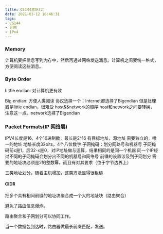 ```yaml
---
title: CS144笔记(2)
date: 2021-03-12 16:46:31
tags:
- CS144
- 计网
- IPv4
---
```


### Memory

计算机要把信息写到内存中，然后再通过网络发送消息。计算机之间要统一格式，方便阅读这些消息。

### Byte Order

Little endian: 对计算机更有效

Big endian: 方便人类阅读
协议选择一个：Internet都选择了Bigendian
但是处理器是little endian，很难受
host&&network的顺序
host和network之间要转换，注意这一点。network选择了Bigendian

### Packet Formats(IP 网络层)
IPV4长度是16，4个16进制数，最长是2^16
有目标地址，源地址
需要独立的，唯一的地址
地址长度32bits，4个八位数字
子网掩码：划分网路号和机器号
子网掩码前x是1，后32-x是0，对IP地址做与运算，结果相同的是同一个机器
同一个IP经过不同的子网掩码会划分出不同的机器号和网络号
前缀的设置涉及到子网划分
需要的地址块必须是2的整数幂，而且有对其要求（位于字节边界上）

三类地址划分。随着主机增加，这类方法显得很粗糙

#### CIDR

把多个具有相同前缀的地址块聚合成一个大的地址块（路由聚合）

避免了路由信息爆炸。

路由聚合和子网划分可以协同工作。

当一个数据包到达时，路由器做最长前缀匹配，发送。

